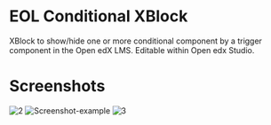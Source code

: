 # EOL Conditional XBlock
XBlock to show/hide one or more conditional component by a trigger component in the Open edX LMS. Editable within Open edx Studio.

# Screenshots
![2](https://user-images.githubusercontent.com/39516501/122016144-716cac00-cdc9-11eb-8067-23aa898a9d48.PNG)
![Screenshot-example](eolconditional/examples/09-09-2019.png?style=center)
![3](https://user-images.githubusercontent.com/39516501/122016418-b690de00-cdc9-11eb-9d7a-dad2aa64ad12.PNG)



